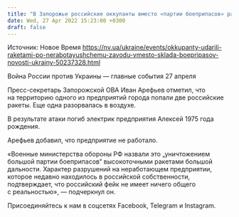 ```yaml
---
title: "В Запорожье российские оккупанты вместо «партии боеприпасов» разгромили ракетами неработающий завод"
date: Wed, 27 Apr 2022 15:23:00 +0300
draft: false
---
```

Источник: Новое Время https://nv.ua/ukraine/events/okkupanty-udarili-raketami-po-nerabotayushchemu-zavodu-vmesto-sklada-boepripasov-novosti-ukrainy-50237328.html


Война России против Украины — главные события 27 апреля

Пресс-секретарь Запорожской ОВА Иван Арефьев отметил, что на территорию одного из предприятий города попали две российские ракеты. Еще одна разорвалась в воздухе.

В результате атаки погиб электрик предприятия Алексей 1975 года рождения.

Арефьев добавил, что предприятие не работало.

«Военные министерства обороны РФ назвали это „уничтожением большой партии боеприпасов“ высокоточными ракетами большой дальности. Характер разрушений на неработающем предприятии, которое недавно находилось в российской собственности, подтверждает, что российский фейк не имеет ничего общего с реальностью», — подчеркнул он.

Присоединяйтесь к нам в соцсетях Facebook, Telegram и Instagram.

